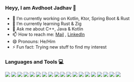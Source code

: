 

### Heyy, I am Avdhoot Jadhav 👋

<!--
**AvdhootJadhav/AvdhootJadhav** is a ✨ _special_ ✨ repository because its `README.md` (this file) appears on your GitHub profile. -->

 - 🔭 I’m currently working on Kotlin, Ktor, Spring Boot & Rust
 - 🌱 I’m currently learning Rust & Zig
 - 💬 Ask me about C++, Java & Kotlin
 - 📫 How to reach me: [Mail](avdhootjadhav002@gmail.com) , [LinkedIn](https://www.linkedin.com/in/avdhoot-jadhav-349a80185/)
 - 😄 Pronouns: He/Him
 - ⚡ Fun fact: Trying new stuff to find my interest

### Languages and Tools 💻
<p>
 
<!-- Rust -->
 <img src = "https://img.shields.io/badge/rust-%23000000.svg?style=for-the-badge&logo=rust&logoColor=white">

 <!-- Go -->
 <img src="https://img.shields.io/badge/go-%2300ADD8.svg?style=for-the-badge&logo=go&logoColor=white">
 
<!-- C++ -->
 <img src="https://img.shields.io/badge/c++-%2300599C.svg?style=for-the-badge&logo=c%2B%2B&logoColor=white">
 
<!-- Java -->
 <img src="https://img.shields.io/badge/java-%23ED8B00.svg?style=for-the-badge&logo=java&logoColor=white">

<!-- Kotlin -->
<img src="https://img.shields.io/badge/kotlin-%237F52FF.svg?style=for-the-badge&logo=kotlin&logoColor=white">
 
<!--  HTML 5 -->
 <img src="https://img.shields.io/badge/html5-%23E34F26.svg?style=for-the-badge&logo=html5&logoColor=white">
 
<!--  CSS -->
 <img src="https://img.shields.io/badge/css3-%231572B6.svg?style=for-the-badge&logo=css3&logoColor=white">
 
<!--  Javascript -->
 <img src="https://img.shields.io/badge/javascript-%23323330.svg?style=for-the-badge&logo=javascript&logoColor=%23F7DF1E">
 
 <!-- Spring Boot -->
 <img src="https://img.shields.io/badge/Spring_Boot-F2F4F9?style=for-the-badge&logo=spring-boot">
 
<!--  Bootstrap -->
 <img src="https://img.shields.io/badge/bootstrap-%23563D7C.svg?style=for-the-badge&logo=bootstrap&logoColor=white">
 
<!-- Git -->
 <img src="https://img.shields.io/badge/git-%23F05033.svg?style=for-the-badge&logo=git&logoColor=white">

 <!-- Docker -->
 <img src="https://img.shields.io/badge/docker-%230db7ed.svg?style=for-the-badge&logo=docker&logoColor=white">

<!-- Jira -->
<img src="https://img.shields.io/badge/jira-%230A0FFF.svg?style=for-the-badge&logo=jira&logoColor=white">
 
<!--  Hibernate -->
 <img src="https://img.shields.io/badge/Hibernate-59666C?style=for-the-badge&logo=Hibernate&logoColor=white">

<!-- Firebase -->
 <img src="https://img.shields.io/badge/firebase-ffca28?style=for-the-badge&logo=firebase&logoColor=black">

<!-- MongoDB -->
 <img src="https://img.shields.io/badge/MongoDB-%234ea94b.svg?style=for-the-badge&logo=mongodb&logoColor=white">

<!-- PostgreSQL -->
<img src="https://img.shields.io/badge/postgres-%23316192.svg?style=for-the-badge&logo=postgresql&logoColor=white">
 
<!-- Linuxmint -->
 <img src="https://img.shields.io/badge/Linux_Mint-87CF3E?style=for-the-badge&logo=linux-mint&logoColor=white">
 
<!-- Postman -->
 <img src="https://img.shields.io/badge/Postman-FF6C37?style=for-the-badge&logo=Postman&logoColor=white">
</p>
